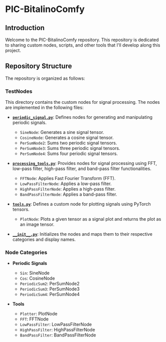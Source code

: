 # PIC-BitalinoComfy

## Introduction

Welcome to the PIC-BitalinoComfy repository. This repository is dedicated to sharing custom nodes, scripts, and other tools that I'll develop along this project.

## Repository Structure

The repository is organized as follows:

### TestNodes

This directory contains the custom nodes for signal processing. The nodes are implemented in the following files:

- **[`periodic_signal.py`](TestNodes/periodic_signal.py)**: Defines nodes for generating and manipulating periodic signals.
  - `SineNode`: Generates a sine signal tensor.
  - `CosineNode`: Generates a cosine signal tensor.
  - `PerSumNode2`: Sums two periodic signal tensors.
  - `PerSumNode3`: Sums three periodic signal tensors.
  - `PerSumNode4`: Sums four periodic signal tensors.

- **[`processing_tools.py`](TestNodes/processing_tools.py)**: Provides nodes for signal processing using FFT, low-pass filter, high-pass filter, and band-pass filter functionalities.
  - `FFTNode`: Applies Fast Fourier Transform (FFT).
  - `LowPassFilterNode`: Applies a low-pass filter.
  - `HighPassFilterNode`: Applies a high-pass filter.
  - `BandPassFilterNode`: Applies a band-pass filter.

- **[`tools.py`](TestNodes/tools.py)**: Defines a custom node for plotting signals using PyTorch tensors.
  - `PlotNode`: Plots a given tensor as a signal plot and returns the plot as an image tensor.

- **[`__init__.py`](TestNodes/__init__.py)**: Initializes the nodes and maps them to their respective categories and display names.

### Node Categories

- **Periodic Signals**
  - `Sin`: SineNode
  - `Cos`: CosineNode
  - `PeriodicSum2`: PerSumNode2
  - `PeriodicSum3`: PerSumNode3
  - `PeriodicSum4`: PerSumNode4

- **Tools**
  - `Plotter`: PlotNode
  - `FFT`: FFTNode
  - `LowPassFilter`: LowPassFilterNode
  - `HighPassFilter`: HighPassFilterNode
  - `BandPassFilter`: BandPassFilterNode
